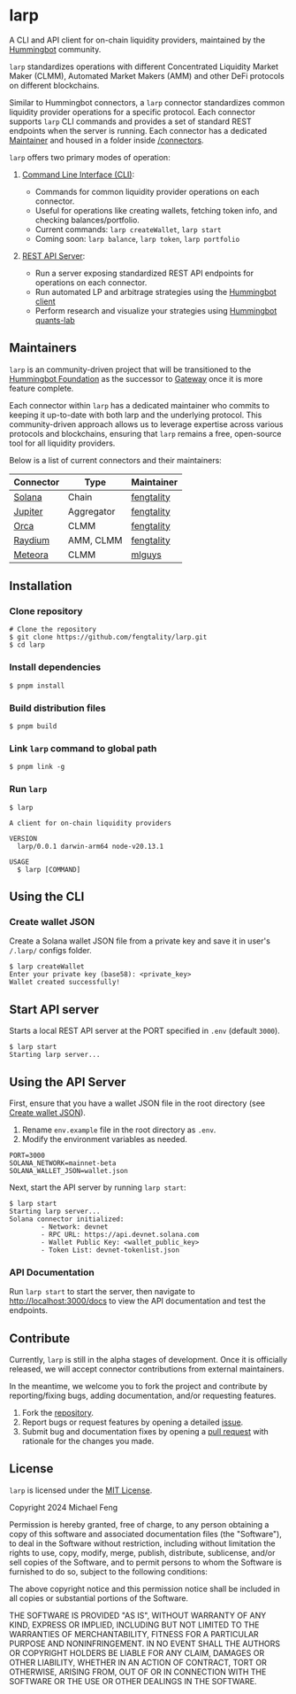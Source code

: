 larp
=================

A CLI and API client for on-chain liquidity providers, maintained by the [Hummingbot](https://github.com/hummingbot) community.

`larp` standardizes operations with different Concentrated Liquidity Market Maker (CLMM), Automated Market Makers (AMM) and other DeFi protocols on different blockchains. 

Similar to Hummingbot connectors, a `larp` connector standardizes common liquidity provider operations for a specific protocol. Each connector supports `larp` CLI commands and provides a set of standard REST endpoints when the server is running. Each connector has a dedicated [Maintainer](#maintainers) and housed in a folder inside [/connectors](/src/connectors).

`larp` offers two primary modes of operation:

1. [Command Line Interface (CLI)](#using-the-cli): 
   - Commands for common liquidity provider operations on each connector.
   - Useful for operations like creating wallets, fetching token info, and checking balances/portfolio.
   - Current commands: `larp createWallet`, `larp start`
   - Coming soon: `larp balance`, `larp token`, `larp portfolio`

2. [REST API Server](#using-the-api-server):
   - Run a server exposing standardized REST API endpoints for operations on each connector.
   - Run automated LP and arbitrage strategies using the [Hummingbot client](https://github.com/hummingbot/hummingbot)
   - Perform research and visualize your strategies using [Hummingbot quants-lab](https://github.com/hummingbot/quants-lab)

## Maintainers

`larp` is an community-driven project that will be transitioned to the [Hummingbot Foundation](https://github.com/hummingbot) as the successor to [Gateway](https://github.com/hummingbot/gateway) once it is more feature complete.

Each connector within `larp` has a dedicated maintainer who commits to keeping it up-to-date with both larp and the underlying protocol. This community-driven approach allows us to leverage expertise across various protocols and blockchains, ensuring that `larp` remains a free, open-source tool for all liquidity providers.

Below is a list of current connectors and their maintainers:

| Connector | Type | Maintainer |
| --------- | ---- | ---------- |
| [Solana](/src/connectors/solana) | Chain | [fengtality](https://github.com/fengtality) |
| [Jupiter](/src/connectors/jupiter) | Aggregator | [fengtality](https://github.com/fengtality) |
| [Orca](/src/connectors/orca) | CLMM | [fengtality](https://github.com/fengtality) |
| [Raydium](/src/connectors/raydium) | AMM, CLMM | [fengtality](https://github.com/fengtality) |
| [Meteora](/src/connectors/meteora) | CLMM | [mlguys](https://github.com/mlguys) |

## Installation

### Clone repository

```sh-session
# Clone the repository
$ git clone https://github.com/fengtality/larp.git
$ cd larp
```

### Install dependencies
```sh-session
$ pnpm install
```

### Build distribution files
```sh-session
$ pnpm build
```

### Link `larp` command to global path
```sh-session
$ pnpm link -g
```

### Run `larp`
```sh-session
$ larp

A client for on-chain liquidity providers

VERSION
  larp/0.0.1 darwin-arm64 node-v20.13.1

USAGE
  $ larp [COMMAND]
```

## Using the CLI

### Create wallet JSON

Create a Solana wallet JSON file from a private key and save it in user's `/.larp/` configs folder.

```sh-session
$ larp createWallet
Enter your private key (base58): <private_key>
Wallet created successfully!
```

## Start API server

Starts a local REST API server at the PORT specified in `.env` (default `3000`).

```sh-session
$ larp start
Starting larp server...
```

## Using the API Server

First, ensure that you have a wallet JSON file in the root directory (see [Create wallet JSON](#create-wallet-json)).

1. Rename `env.example` file in the root directory as `.env`.
2. Modify the environment variables as needed.

```sh-session
PORT=3000
SOLANA_NETWORK=mainnet-beta
SOLANA_WALLET_JSON=wallet.json
```

Next, start the API server by running `larp start`:

```sh-session
$ larp start
Starting larp server...
Solana connector initialized:
        - Network: devnet
        - RPC URL: https://api.devnet.solana.com
        - Wallet Public Key: <wallet_public_key>
        - Token List: devnet-tokenlist.json
```

### API Documentation

Run `larp start` to start the server, then navigate to [http://localhost:3000/docs](http://localhost:3000/docs) to view the API documentation and test the endpoints.

## Contribute

Currently, `larp` is still in the alpha stages of development. Once it is officially released, we will accept connector contributions from external maintainers.

In the meantime, we welcome you to fork the project and contribute by reporting/fixing bugs, adding documentation, and/or requesting features.

1. Fork the [repository](http://github.com/fengtality/larp).
2. Report bugs or request features by opening a detailed [issue](http://github.com/fengtality/larp/issues).
3. Submit bug and documentation fixes by opening a [pull request](https://github.com/fengtality/larp/pulls) with rationale for the changes you made.

## License

`larp` is licensed under the [MIT License](https://opensource.org/license/mit).

Copyright 2024 Michael Feng

Permission is hereby granted, free of charge, to any person obtaining a copy
of this software and associated documentation files (the "Software"), to deal
in the Software without restriction, including without limitation the rights
to use, copy, modify, merge, publish, distribute, sublicense, and/or sell
copies of the Software, and to permit persons to whom the Software is
furnished to do so, subject to the following conditions:

The above copyright notice and this permission notice shall be included in all
copies or substantial portions of the Software.

THE SOFTWARE IS PROVIDED "AS IS", WITHOUT WARRANTY OF ANY KIND, EXPRESS OR
IMPLIED, INCLUDING BUT NOT LIMITED TO THE WARRANTIES OF MERCHANTABILITY,
FITNESS FOR A PARTICULAR PURPOSE AND NONINFRINGEMENT. IN NO EVENT SHALL THE
AUTHORS OR COPYRIGHT HOLDERS BE LIABLE FOR ANY CLAIM, DAMAGES OR OTHER
LIABILITY, WHETHER IN AN ACTION OF CONTRACT, TORT OR OTHERWISE, ARISING FROM,
OUT OF OR IN CONNECTION WITH THE SOFTWARE OR THE USE OR OTHER DEALINGS IN THE
SOFTWARE.
